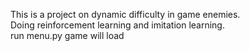 This is a project on dynamic difficulty in game enemies.
<br>
Doing reinforcement learning and imitation learning.
<br>
run menu.py
game will load
